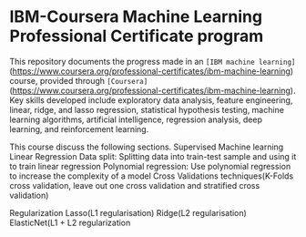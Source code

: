 # IBM-Coursera Machine Learning Professional Certificate program

This repository documents the progress made in an `[IBM machine learning]`(https://www.coursera.org/professional-certificates/ibm-machine-learning) course, provided through `[Coursera]`(https://www.coursera.org/professional-certificates/ibm-machine-learning). Key skills developed include exploratory data analysis, feature engineering, linear, ridge, and lasso regression, statistical hypothesis testing, machine learning algorithms, artificial intelligence, regression analysis, deep learning, and reinforcement learning.

This course discuss the following sections.
Supervised Machine learning
Linear Regression
Data split: Splitting data into train-test sample and using it to train linear regression
Polynomial regression: Use polynomial regression to increase the complexity of a model
Cross Validations techniques(K-Folds cross validation, leave out one cross  validation and stratified cross validation)

Regularization
Lasso(L1 regularisation)
Ridge(L2 regularisation)
ElasticNet(L1 + L2 regularization
